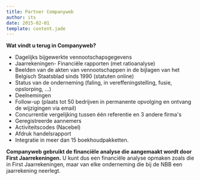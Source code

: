```yaml
---
title: Partner Companyweb
author: its
date: 2015-02-01
template: content.jade
---
```



**Wat vindt u terug in Companyweb?**

*	Dagelijks bijgewerkte vennootschapsgegevens
*	Jaarrekeningen- Financiële rapporten (met ratioanalyse)
*	Beelden van de akten van vennootschappen in de bijlagen van het Belgisch Staatsblad sinds 1990 (statuten online)
*	Status van de onderneming (faling, in vereffeningstelling, fusie, opslorping, ...)
*	Deelnemingen
*	Follow-up (plaats tot 50 bedrijven in permanente opvolging en ontvang de wijzigingen via email)
*	Concurrentie vergelijking tussen één referentie en 3 andere firma's
*	Geregistreerde aannemers
*	Activiteitscodes (Nacebel)
*	Afdruk handelsrapport
*	Integratie in meer dan 15 boekhoudpakketten.

**Companyweb gebruikt de financiële analyse die aangemaakt wordt door First Jaarrekeningen.** U kunt dus een financiële analyse opmaken zoals die in First Jaarrekeningen, maar van elke onderneming die bij de NBB een jaarrekening neerlegt.

